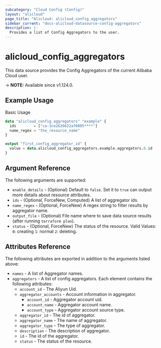 ```yaml
---
subcategory: "Cloud Config (Config)"
layout: "alicloud"
page_title: "Alicloud: alicloud_config_aggregators"
sidebar_current: "docs-alicloud-datasource-config-aggregators"
description: |-
  Provides a list of Config Aggregators to the user.
---
```


# alicloud_config_aggregators

This data source provides the Config Aggregators of the current Alibaba Cloud user.

-> **NOTE:** Available since v1.124.0.

## Example Usage

Basic Usage

```terraform
data "alicloud_config_aggregators" "example" {
  ids        = ["ca-3ce2626622af0005****"]
  name_regex = "the_resource_name"
}

output "first_config_aggregator_id" {
  value = data.alicloud_config_aggregators.example.aggregators.0.id
}
```

## Argument Reference

The following arguments are supported:

* `enable_details` - (Optional) Default to `false`. Set it to `true` can output more details about resource attributes.
* `ids` - (Optional, ForceNew, Computed)  A list of aggregator ids.
* `name_regex` - (Optional, ForceNew) A regex string to filter results by aggregator name.
* `output_file` - (Optional) File name where to save data source results (after running `terraform plan`).
* `status` - (Optional, ForceNew) The status of the resource. Valid Values:  `0`: creating `1`: normal `2`: deleting.

## Attributes Reference

The following attributes are exported in addition to the arguments listed above:

* `names` - A list of Aggregator names.
* `aggregators` - A list of config aggregators. Each element contains the following attributes:
  * `account_id` - The Aliyun Uid.
  * `aggregator_accounts` - Account information in aggregator.
    * `account_id` - Aggregator account uid.
    * `account_name` - Aggregator account name.
    * `account_type` - Aggregator account source type.
  * `aggregator_id` - The id of aggregator.
  * `aggregator_name` - The name of aggregator.
  * `aggregator_type` - The type of aggregator.
  * `description` - The description of aggregator.
  * `id` - The id of the aggregator.
  * `status` - The status of the resource.
